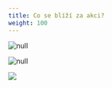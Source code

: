 ```yaml
---
title: Co se blíží za akci?
weight: 100
---
```

![null](/images/uploads/poskytovani_pp_detem_termin_podzim_2018-1-.jpg)

![null](/images/uploads/mame_doma_pubertaka.jpg)

![](/images/uploads/yoyo.jpg)
